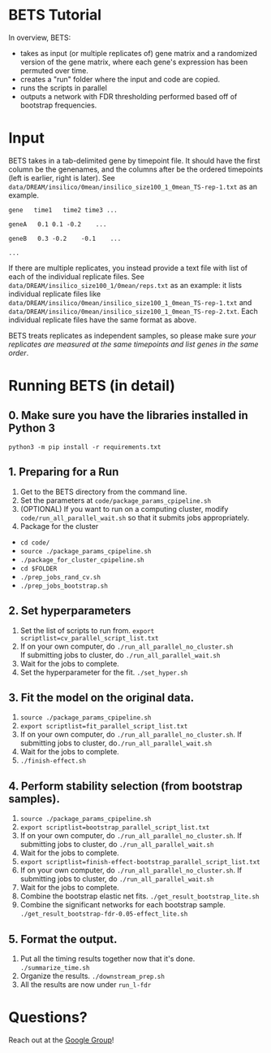 # BETS Tutorial

In overview, BETS:

* takes as input (or multiple replicates of) gene matrix and a randomized version of the gene matrix, where each gene's expression has been permuted over time.
* creates a "run" folder where the input and code are copied.
* runs the scripts in parallel
* outputs a network with FDR thresholding performed based off of bootstrap frequencies.

# Input

BETS takes in a tab-delimited gene by timepoint file. It should have the first column be the genenames, and the columns after be the ordered timepoints (left is earlier, right is later). See `data/DREAM/insilico/0mean/insilico_size100_1_0mean_TS-rep-1.txt` as an example.

`gene   time1   time2 time3 ...  `

`geneA   0.1 0.1 -0.2    ...  `

`geneB   0.3 -0.2    -0.1    ...  `

`...`

If there are multiple replicates, you instead provide a text file with list of each of the individual replicate files. See `data/DREAM/insilico_size100_1/0mean/reps.txt` as an example: it lists individual replicate files like `data/DREAM/insilico/0mean/insilico_size100_1_0mean_TS-rep-1.txt` and `data/DREAM/insilico/0mean/insilico_size100_1_0mean_TS-rep-2.txt`. Each individual replicate files have the same format as above.

BETS treats replicates as independent samples, so please make sure *your replicates are measured at the same timepoints and list genes in the same order*.

# Running BETS (in detail)

## 0. Make sure you have the libraries installed in Python 3

`python3 -m pip install -r requirements.txt`

## 1. Preparing for a Run

1. Get to the BETS directory from the command line.
1. Set the parameters at `code/package_params_cpipeline.sh`
1. (OPTIONAL) If you want to run on a computing cluster, modify `code/run_all_parallel_wait.sh` so that it submits jobs appropriately.
1. Package for the cluster
  * `cd code/`
  * `source ./package_params_cpipeline.sh`
  * `./package_for_cluster_cpipeline.sh`
  * `cd $FOLDER`
  * `./prep_jobs_rand_cv.sh`
  * `./prep_jobs_bootstrap.sh`

## 2. Set hyperparameters
1. Set the list of scripts to run from. `export scriptlist=cv_parallel_script_list.txt`
1. If on your own computer, do `./run_all_parallel_no_cluster.sh`  
   If submitting jobs to cluster, do `./run_all_parallel_wait.sh`
1. Wait for the jobs to complete.
1. Set the hyperparameter for the fit. `./set_hyper.sh`

## 3. Fit the model on the original data.
1. `source ./package_params_cpipeline.sh`
1. `export scriptlist=fit_parallel_script_list.txt`
1. If on your own computer, do `./run_all_parallel_no_cluster.sh`. If submitting jobs to cluster, do`./run_all_parallel_wait.sh`
1. Wait for the jobs to complete.
1. `./finish-effect.sh`

## 4. Perform stability selection (from bootstrap samples).
1. `source ./package_params_cpipeline.sh`
1. `export scriptlist=bootstrap_parallel_script_list.txt`
1. If on your own computer, do `./run_all_parallel_no_cluster.sh`. If submitting jobs to cluster, do `./run_all_parallel_wait.sh`
1. Wait for the jobs to complete.
1. `export scriptlist=finish-effect-bootstrap_parallel_script_list.txt`
1. If on your own computer, do `./run_all_parallel_no_cluster.sh`. If submitting jobs to cluster, do `./run_all_parallel_wait.sh`
1. Wait for the jobs to complete.
1. Combine the bootstrap elastic net fits. `./get_result_bootstrap_lite.sh`
1. Combine the significant networks for each bootstrap sample. `./get_result_bootstrap-fdr-0.05-effect_lite.sh`

## 5. Format the output.
1. Put all the timing results together now that it's done. `./summarize_time.sh`
1. Organize the results. `./downstream_prep.sh`
1. All the results are now under `run_l-fdr`

# Questions?

Reach out at the [Google Group](https://groups.google.com/forum/#!forum/bets-support)!
